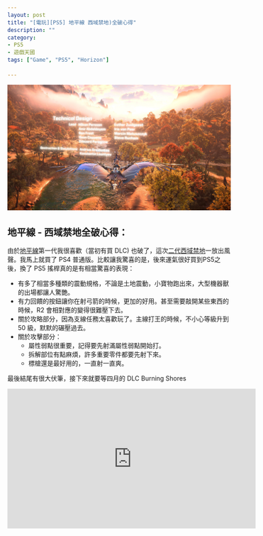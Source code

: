 ```yaml
---
layout: post
title: "[電玩][PS5] 地平線 西域禁地)全破心得"
description: ""
category: 
- PS5
- 遊戲天國
tags: ["Game", "PS5", "Horizon"]

---
```


![Image](../images/2022/FmzJOxFaAAIxdot.jpeg)



## 地平線 - 西域禁地全破心得：

由於[地平線](https://www.playstation.com/zh-hant-tw/horizon/)第一代我很喜歡（當初有買 DLC) 也破了，這次[二代西域禁地](https://www.playstation.com/zh-hant-tw/games/horizon-forbidden-west/)一放出風聲。我馬上就買了 PS4 普通版。比較讓我驚喜的是，後來運氣很好買到PS5之後，換了 PS5 搖桿真的是有相當驚喜的表現：

- 有多了相當多種類的震動規格，不論是土地震動，小寶物跑出來，大型機器獸的出場都讓人驚艷。
- 有力回饋的按鈕讓你在射弓箭的時候，更加的好用。甚至需要敲開某些東西的時候，R2 會相對應的變得很難壓下去。
- 關於攻略部分，因為支線任務太喜歡玩了。主線打王的時候，不小心等級升到 50 級，默默的碾壓過去。
- 關於攻擊部分：
  - 屬性弱點很重要，記得要先射滿屬性弱點開始打。
  - 拆解部位有點麻煩，許多重要零件都要先射下來。
  - 標槍還是最好用的，一直射一直爽。

最後結尾有很大伏筆，接下來就要等四月的 DLC Burning Shores

<iframe width="560" height="315" src="https://www.youtube.com/embed/IZJwsAhAzIU" title="YouTube video player" frameborder="0" allow="accelerometer; autoplay; clipboard-write; encrypted-media; gyroscope; picture-in-picture; web-share" allowfullscreen></iframe>
